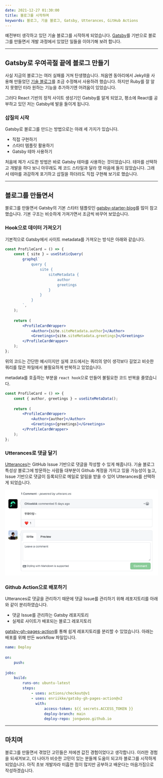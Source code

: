 ```yaml
---
date: 2021-12-27 01:30:00
title: 블로그를 시작하며
keywords: 블로그, 기술 블로그, Gatsby, Utterances, GitHub Actions
---
```


예전부터 생각하고 있던 기술 블로그를 시작하게 되었습니다. [Gatsby](https://www.gatsbyjs.com)를 기반으로 블로그를 만들면서 개발 과정에서 있었던 일들을 이야기해 보려 합니다.

<!-- end -->

---

## Gatsby로 우여곡절 끝에 블로그 만들기

사실 지금의 블로그는 여러 실패를 거쳐 탄생했습니다. 처음엔 동아리에서 Jekyll을 사용해 만들었던 [기술 블로그](https://likelionmyongji.github.io)를 조금 수정해서 사용하려 했습니다. 하지만 Ruby를 잘 알지 못했던 터라 원하는 기능을 추가하기엔 어려움이 있었습니다.

그러다 React 기반의 정적 사이트 생성기인 Gatsby를 알게 되었고, 평소에 React를 공부하고 있던 저는 Gatsby에 발을 들이게 됩니다.

### 삽질의 시작

Gatsby로 블로그를 만드는 방법으로는 아래 세 가지가 있습니다.

-   직접 구현하기
-   스타터 템플릿 활용하기
-   Gatsby 테마 사용하기

처음에 제가 시도한 방법은 바로 Gatsby 테마를 사용하는 것이었습니다. 테마를 선택하고 개발을 하다 보니 아무래도 제 코드 스타일과 달라 영 마음에 들지 않았습니다. 그래서 테마를 과감하게 포기하고 삽질을 하더라도 직접 구현해 보기로 했습니다.

---

## 블로그를 만들면서

블로그를 만들면서 Gatsby의 기본 스타터 템플릿인 [gatsby-starter-blog](https://github.com/gatsbyjs/gatsby-starter-blog)를 많이 참고했습니다. 기본 구조는 비슷하게 가져가면서 조금씩 바꾸어 보았습니다.

### Hook으로 데이터 가져오기

기본적으로 Gatsby에서 사이트 metadata를 가져오는 방식은 아래와 같습니다.

```jsx
const ProfileCard = () => {
    const { site } = useStaticQuery(
        graphql`
            query {
                site {
                    siteMetadata {
                        author
                        greetings
                    }
                }
            }
        `,
    );

    return (
        <ProfileCardWrapper>
            <Author>{site.siteMetadata.author}</Author>
            <Greetings>{site.siteMetadata.greetings}</Greetings>
        </ProfileCardWrapper>
    );
};
```

위의 코드는 간단한 예시이지만 실제 코드에서는 쿼리의 양이 생각보다 길었고 비슷한 쿼리를 많은 파일에서 불필요하게 반복하고 있었습니다.

metadata를 호출하는 부분을 `react hook`으로 만들어 불필요한 코드 반복을 줄였습니다.

```jsx
const ProfileCard = () => {
    const { author, greetings } = useSiteMetaData();

    return (
        <ProfileCardWrapper>
            <Author>{author}</Author>
            <Greetings>{greetings}</Greetings>
        </ProfileCardWrapper>
    );
};
```

### Utterances로 댓글 달기

[Utterances](https://utteranc.es)는 GitHub Issue 기반으로 댓글을 작성할 수 있게 해줍니다. 기술 블로그 특성상 블로그에 방문하는 사람들 대부분이 Github 계정을 가지고 있을 가능성이 높고, Issue 기반으로 댓글이 등록되므로 메일로 알림을 받을 수 있어 Utterances를 선택하게 되었습니다.

![Utterances로 구현한 댓글 기능](utterances.png "[Utterances](https://utteranc.es)로 구현한 댓글 기능")

### Github Action으로 배포하기

Utterances로 댓글을 관리하기 때문에 댓글 Issue를 관리하기 위해 레포지토리를 아래와 같이 분리하였습니다.

-   댓글 Issue를 관리하는 Gatsby 레포지토리
-   실제로 사이트가 배포되는 블로그 레포지토리

[gatsby-gh-pages-action](https://github.com/enriikke/gatsby-gh-pages-action)를 통해 쉽게 레포지토리를 분리할 수 있었습니다. 아래는 배포를 위해 만든 workflow 파일입니다.

```yml
name: Deploy

on:
    push:

jobs:
    build:
        runs-on: ubuntu-latest
        steps:
            - uses: actions/checkout@v1
            - uses: enriikke/gatsby-gh-pages-action@v2
              with:
                  access-token: ${{ secrets.ACCESS_TOKEN }}
                  deploy-branch: main
                  deploy-repo: jongwooo.github.io
```

---

## 마치며

블로그를 만들면서 겪었던 고민들은 저에겐 값진 경험이었다고 생각합니다. 이러한 경험을 되새겨보고, 더 나아가 비슷한 고민이 있는 분들께 도움이 되고자 블로그를 시작하게 되었습니다. 아직 초보 개발자라 미흡한 점이 많지만 공부하고 배운다는 마음가짐으로 작성하겠습니다.
